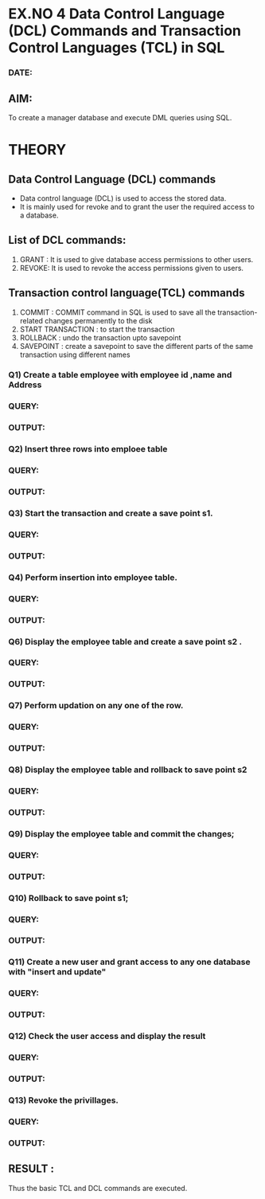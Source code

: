 # EX.NO 4 Data Control Language (DCL) Commands and Transaction Control Languages (TCL) in SQL
### DATE:
## AIM:
To create a manager database and execute DML queries using SQL.

# THEORY
## Data Control Language (DCL) commands
* Data control language (DCL) is used to access the stored data.
* It is mainly used for revoke and to grant the user the required access to a database.
## List of DCL commands: 
1. GRANT : It is used to give database access permissions to other users.
2. REVOKE: It is used to revoke the access permissions given to users.
## Transaction control language(TCL) commands
1. COMMIT : COMMIT command in SQL is used to save all the transaction-related changes permanently to the disk
2. START TRANSACTION : to start the transaction
3. ROLLBACK : undo the transaction upto savepoint 
4. SAVEPOINT : create a savepoint to save the different parts of the same transaction using different names

### Q1) Create a table employee with employee id ,name and Address

### QUERY:


### OUTPUT:

### Q2) Insert three rows into emploee table 


### QUERY:


### OUTPUT:

### Q3) Start the transaction and create a save point s1.

### QUERY:


### OUTPUT:

### Q4) Perform insertion into employee table.

### QUERY:


### OUTPUT:


### Q6)	Display the employee table and create a save point s2 .


### QUERY:


### OUTPUT:


### Q7)	Perform updation on any one of the row.


### QUERY:


### OUTPUT:


### Q8) Display the employee table and rollback to  save point s2 


### QUERY:


### OUTPUT:


### Q9) Display the employee table and commit the changes; 


### QUERY:


### OUTPUT:


### Q10) Rollback to save point s1;


### QUERY:


### OUTPUT:


### Q11)	Create a new user and grant access to any one database with "insert and update"


### QUERY:


### OUTPUT:


### Q12) Check the user access and display the result 


### QUERY:


### OUTPUT:

### Q13) Revoke the privillages.

### QUERY:


### OUTPUT:


## RESULT :
Thus the basic TCL and DCL commands are executed.
